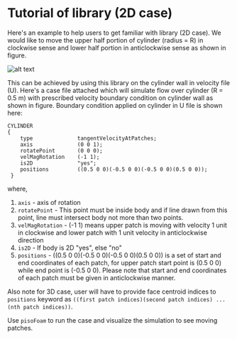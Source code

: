 # Tutorial of library (2D case)

Here's an example to help users to get familiar with library (2D case). We would like to move the upper half portion of cylinder (radius = R) in clockwise sense and lower half portion in anticlockwise sense as shown in figure. 

![alt text](https://github.com/prstukumar/tangentVelocityAtPatches/blob/master/examples/2DCase/figure2.png)

This can be achieved by using this library on the cylinder wall in velocity file (U). Here's a case file attached which will simulate flow over cylinder (R = 0.5 m) with prescribed velocity boundary condition on cylinder wall as shown in figure. Boundary condition applied on cylinder in U file is shown here:

```
CYLINDER
{
    type              tangentVelocityAtPatches;
    axis              (0 0 1);
    rotatePoint       (0 0 0);
    velMagRotation    (-1 1);
    is2D              "yes";
    positions         ((0.5 0 0)(-0.5 0 0)(-0.5 0 0)(0.5 0 0));
 }
```
where, 
1. ```axis``` - axis of rotation
2. ```rotatePoint``` - This point must be inside body and if line drawn from this point, line must intersect body not more than two points.
3. ```velMagRotation``` - (-1 1) means upper patch is moving with velocity 1 unit in clockwise and lower patch with 1 unit velocity in anticlockwise direction
4. ```is2D``` - If body is 2D "yes", else "no"
5. ```positions``` - ((0.5 0 0)(-0.5 0 0)(-0.5 0 0)(0.5 0 0)) is a set of start and end coordinates of each patch, for upper patch start point is (0.5 0 0) while end point is (-0.5 0 0). Please note that start and end coordinates of each patch must be given in anticlockwise manner.

Also note for 3D case, user will have to provide face centroid indices to ```positions``` keyword as ```((first patch indices)(second patch indices) ... (nth patch indices))```. 

Use ```pisoFoam``` to run the case and visualize the simulation to see moving patches.

